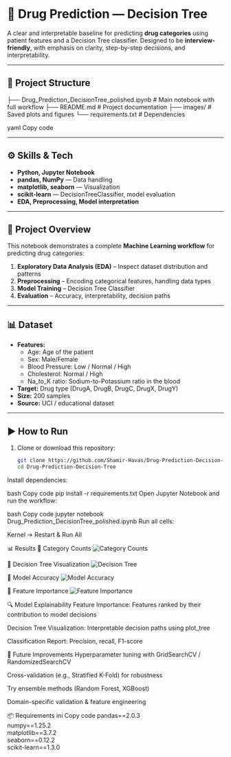 # 💊 Drug Prediction — Decision Tree  

A clear and interpretable baseline for predicting **drug categories** using patient features and a Decision Tree classifier. Designed to be **interview-friendly**, with emphasis on clarity, step-by-step decisions, and interpretability.  

---

## 📂 Project Structure  

├── Drug_Prediction_DecisionTree_polished.ipynb # Main notebook with full workflow
├── README.md # Project documentation
├── images/ # Saved plots and figures
└── requirements.txt # Dependencies

yaml
Copy code

---

## ⚙️ Skills & Tech  

- **Python, Jupyter Notebook**  
- **pandas, NumPy** — Data handling  
- **matplotlib, seaborn** — Visualization  
- **scikit-learn** — DecisionTreeClassifier, model evaluation  
- **EDA, Preprocessing, Model interpretation**  

---

## 📝 Project Overview  

This notebook demonstrates a complete **Machine Learning workflow** for predicting drug categories:  

1. **Exploratory Data Analysis (EDA)** – Inspect dataset distribution and patterns  
2. **Preprocessing** – Encoding categorical features, handling data types  
3. **Model Training** – Decision Tree Classifier  
4. **Evaluation** – Accuracy, interpretability, decision paths  

---

## 📊 Dataset  

- **Features:**  
  - Age: Age of the patient  
  - Sex: Male/Female  
  - Blood Pressure: Low / Normal / High  
  - Cholesterol: Normal / High  
  - Na_to_K ratio: Sodium-to-Potassium ratio in the blood  
- **Target:** Drug type (DrugA, DrugB, DrugC, DrugX, DrugY)  
- **Size:** 200 samples  
- **Source:** UCI / educational dataset  

---

## ▶️ How to Run  

1. Clone or download this repository:  
   ```bash
   git clone https://github.com/Shamir-Havas/Drug-Prediction-Decision-Tree.git
   cd Drug-Prediction-Decision-Tree
Install dependencies:

bash
Copy code
pip install -r requirements.txt
Open Jupyter Notebook and run the workflow:

bash
Copy code
jupyter notebook Drug_Prediction_DecisionTree_polished.ipynb
Run all cells:

Kernel → Restart & Run All

📊 Results
🔹 Category Counts
![Category Counts](https://raw.githubusercontent.com/Shamir-Havas/Drug-Prediction-Decision-Tree/main/category_counts.png)

🔹 Decision Tree Visualization
![Decision Tree](https://raw.githubusercontent.com/Shamir-Havas/Drug-Prediction-Decision-Tree/main/decision_tree.png)

🔹 Model Accuracy
![Model Accuracy](https://raw.githubusercontent.com/Shamir-Havas/Drug-Prediction-Decision-Tree/main/accuracy.png)

🔹 Feature Importance
![Feature Importance](https://raw.githubusercontent.com/Shamir-Havas/Drug-Prediction-Decision-Tree/main/feature_importance.png)

🔍 Model Explainability
Feature Importance: Features ranked by their contribution to model decisions

Decision Tree Visualization: Interpretable decision paths using plot_tree

Classification Report: Precision, recall, F1-score

🚀 Future Improvements
Hyperparameter tuning with GridSearchCV / RandomizedSearchCV

Cross-validation (e.g., Stratified K-Fold) for robustness

Try ensemble methods (Random Forest, XGBoost)

Domain-specific validation & feature engineering

📦 Requirements
ini
Copy code
pandas==2.0.3  
numpy==1.25.2  
matplotlib==3.7.2  
seaborn==0.12.2  
scikit-learn==1.3.0  
